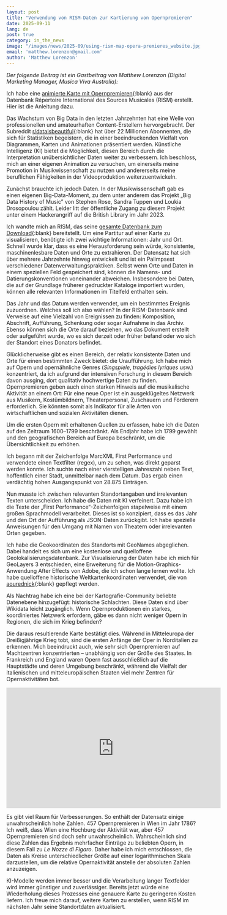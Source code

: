 ```yaml
---
layout: post
title: "Verwendung von RISM-Daten zur Kartierung von Opernpremieren"
date: 2025-09-11
lang: de
post: true
category: in_the_news
image: "/images/news/2025-09/using-rism-map-opera-premieres_website.jpg"
email: 'matthew.lorenzon@gmail.com'
author: 'Matthew Lorenzon'
---
```


_Der folgende Beitrag ist ein Gastbeitrag von Matthew Lorenzon (Digital Marketing Manager, Musica Viva Australia):_

Ich habe eine [animierte Karte mit Opernpremieren](https://www.youtube.com/watch?v=Kcf_H5wx1jc){:blank} aus der Datenbank Répertoire International des Sources Musicales (RISM) erstellt. Hier ist die Anleitung dazu.

Das Wachstum von Big Data in den letzten Jahrzehnten hat eine Welle von professionellen und amateurhaften Content-Erstellern hervorgebracht. Der Subreddit [r/dataisbeautiful](https://www.reddit.com/r/dataisbeautiful){:blank} hat über 22 Millionen Abonnenten, die sich für Statistiken begeistern, die in einer beeindruckenden Vielfalt von Diagrammen, Karten und Animationen präsentiert werden. Künstliche Intelligenz (KI) bietet die Möglichkeit, diesen Bereich durch die Interpretation unübersichtlicher Daten weiter zu verbessern. Ich beschloss, mich an einer eigenen Animation zu versuchen, um einerseits meine Promotion in Musikwissenschaft zu nutzen und andererseits meine beruflichen Fähigkeiten in der Videoproduktion weiterzuentwickeln.

Zunächst brauchte ich jedoch Daten. In der Musikwissenschaft gab es einen eigenen Big-Data-Moment, zu dem unter anderem das Projekt „Big Data History of Music” von Stephen Rose, Sandra Tuppen und Loukia Drosopoulou zählt. Leider litt der öffentliche Zugang zu diesem Projekt unter einem Hackerangriff auf die British Library im Jahr 2023.

Ich wandte mich an RISM, das seine [gesamte Datenbank zum Download](https://rism.digital/exports/index.html){:blank} bereitstellt. Um eine Partitur auf einer Karte zu visualisieren, benötigte ich zwei wichtige Informationen: Jahr und Ort. Schnell wurde klar, dass es eine Herausforderung sein würde, konsistente, maschinenlesbare Daten und Orte zu extrahieren. Der Datensatz hat sich über mehrere Jahrzehnte hinweg entwickelt und ist ein Palimpsest verschiedener Datenverwaltungspraktiken. Selbst wenn Orte und Daten in einem speziellen Feld gespeichert sind, können die Namens- und Datierungskonventionen voneinander abweichen. Insbesondere bei Daten, die auf der Grundlage früherer gedruckter Kataloge importiert wurden, können alle relevanten Informationen im Titelfeld enthalten sein.

Das Jahr und das Datum werden verwendet, um ein bestimmtes Ereignis zuzuordnen. Welches soll ich also wählen? In der RISM-Datenbank sind Verweise auf eine Vielzahl von Ereignissen zu finden: Komposition, Abschrift, Aufführung, Schenkung oder sogar Aufnahme in das Archiv. Ebenso können sich die Orte darauf beziehen, wo das Dokument erstellt oder aufgeführt wurde, wo es sich derzeit oder früher befand oder wo sich der Standort eines Donators befindet.

Glücklicherweise gibt es einen Bereich, der relativ konsistente Daten und Orte für einen bestimmten Zweck bietet: die Uraufführung. Ich habe mich auf Opern und opernähnliche Genres (_Singspiele_, _tragédies lyriques_ usw.) konzentriert, da ich aufgrund der intensiven Forschung in diesem Bereich davon ausging, dort qualitativ hochwertige Daten zu finden. Opernpremieren geben auch einen starken Hinweis auf die musikalische Aktivität an einem Ort: Für eine neue Oper ist ein ausgeklügeltes Netzwerk aus Musikern, Kostümbildnern, Theaterpersonal, Zuschauern und Förderern erforderlich. Sie könnten somit als Indikator für alle Arten von wirtschaftlichen und sozialen Aktivitäten dienen.

Um die ersten Opern mit erhaltenen Quellen zu erfassen, habe ich die Daten auf den Zeitraum 1600–1799 beschränkt. Als Endjahr habe ich 1799 gewählt und den geografischen Bereich auf Europa beschränkt, um die Übersichtlichkeit zu erhöhen. 

Ich begann mit der Zeichenfolge MarcXML First Performance und verwendete einen Textfilter (regex), um zu sehen, was direkt geparst werden konnte. Ich suchte nach einer vierstelligen Jahreszahl neben Text, hoffentlich einer Stadt, unmittelbar nach dem Datum. Das ergab einen verdächtig hohen Ausgangspunkt von 28.875 Einträgen.

Nun musste ich zwischen relevanten Standortangaben und irrelevanten Texten unterscheiden. Ich habe die Daten mit KI verfeinert. Dazu habe ich die Texte der „First Performance“-Zeichenfolgen stapelweise mit einem großen Sprachmodell verarbeitet. Dieses ist so konzipiert, dass es das Jahr und den Ort der Aufführung als JSON-Daten zurückgibt. Ich habe spezielle Anweisungen für den Umgang mit Namen von Theatern oder irrelevanten Orten gegeben.

Ich habe die Geokoordinaten des Standorts mit GeoNames abgeglichen. Dabei handelt es sich um eine kostenlose und quelloffene Geolokalisierungsdatenbank. Zur Visualisierung der Daten habe ich mich für GeoLayers 3 entschieden, eine Erweiterung für die Motion-Graphics-Anwendung After Effects von Adobe, die ich schon lange lernen wollte. Ich habe quelloffene historische Weltkartenkoordinaten verwendet, die von [aourednick](https://github.com/aourednik/historical-basemaps){:blank} gepflegt werden.

Als Nachtrag habe ich eine bei der Kartografie-Community beliebte Datenebene hinzugefügt: historische Schlachten. Diese Daten sind über Wikidata leicht zugänglich. Wenn Opernproduktionen ein starkes, koordiniertes Netzwerk erfordern, gäbe es dann nicht weniger Opern in Regionen, die sich im Krieg befinden?

Die daraus resultierende Karte bestätigt dies. Während in Mitteleuropa der Dreißigjährige Krieg tobt, sind die ersten Anfänge der Oper in Norditalien zu erkennen. Mich beeindruckt auch, wie sehr sich Opernpremieren auf Machtzentren konzentrierten – unabhängig von der Größe des Staates. In Frankreich und England waren Opern fast ausschließlich auf die Hauptstädte und deren Umgebung beschränkt, während die Vielfalt der italienischen und mitteleuropäischen Staaten viel mehr Zentren für Opernaktivitäten bot.

<iframe width="560" height="315" src="https://www.youtube.com/embed/A2WdjyKQ57A" frameborder="0" allowfullscreen></iframe>


Es gibt viel Raum für Verbesserungen. So enthält der Datensatz einige unwahrscheinlich hohe Zahlen. 457 Opernpremieren in Wien im Jahr 1786? Ich weiß, dass Wien eine Hochburg der Aktivität war, aber 457 Opernpremieren sind doch sehr unwahrscheinlich. Wahrscheinlich sind diese Zahlen das Ergebnis mehrfacher Einträge zu beliebten Opern, in diesem Fall zu _Le Nozze di Figaro_. Daher habe ich mich entschlossen, die Daten als Kreise unterschiedlicher Größe auf einer logarithmischen Skala darzustellen, um die relative Opernaktivität anstelle der absoluten Zahlen anzuzeigen.

KI-Modelle werden immer besser und die Verarbeitung langer Textfelder wird immer günstiger und zuverlässiger. Bereits jetzt würde eine Wiederholung dieses Prozesses eine genauere Karte zu geringeren Kosten liefern. Ich freue mich darauf, weitere Karten zu erstellen, wenn RISM im nächsten Jahr seine Standortdaten aktualisiert.

